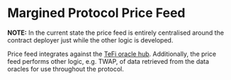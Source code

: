# Margined Protocol Price Feed

**NOTE:** In the current state the price feed is entirely centralised around the contract deployer just while the other logic is developed.

Price feed integrates against the [TeFi oracle hub](https://github.com/terra-money/tefi-oracle-contracts). Additionally, the price feed performs other logic, e.g. TWAP, of data retrieved from the data oracles for use throughout the protocol.